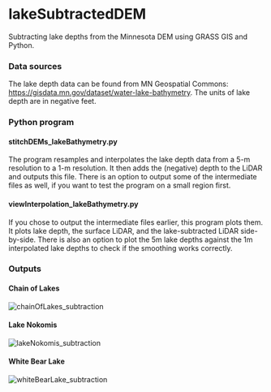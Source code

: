 # lakeSubtractedDEM
Subtracting lake depths from the Minnesota DEM using GRASS GIS and Python.

### Data sources
The lake depth data can be found from MN Geospatial Commons: https://gisdata.mn.gov/dataset/water-lake-bathymetry. The units of lake depth are in negative feet.

### Python program
#### stitchDEMs_lakeBathymetry.py
The program resamples and interpolates the lake depth data from a 5-m resolution to a 1-m resolution. It then adds the (negative) depth to the LiDAR and outputs this file. There is an option to output some of the intermediate files as well, if you want to test the program on a small region first.

#### viewInterpolation_lakeBathymetry.py
If you chose to output the intermediate files earlier, this program plots them. It plots lake depth, the surface LiDAR, and the lake-subtracted LiDAR side-by-side. There is also an option to plot the 5m lake depths against the 1m interpolated lake depths to check if the smoothing works correctly. 

### Outputs
#### Chain of Lakes
![chainOfLakes_subtraction](https://github.com/user-attachments/assets/cb29d8ef-d365-46ac-94bd-3f607e1fbe05)

#### Lake Nokomis
![lakeNokomis_subtraction](https://github.com/user-attachments/assets/28ec89d5-378d-4a2f-b54a-b0bf1e7ec336)

#### White Bear Lake
![whiteBearLake_subtraction](https://github.com/user-attachments/assets/8271754e-c299-4dac-bb6b-b999f425ea06)
